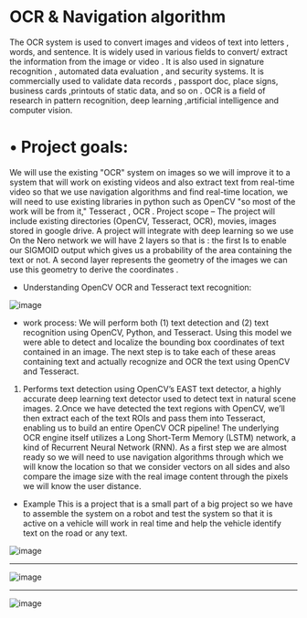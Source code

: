 # OCR & Navigation algorithm
The OCR system is used to convert images and videos of text  into letters , words, and sentence. It is widely used in various fields to convert/ extract the information from the image or video  . It is also used  in signature recognition , automated data evaluation , and security  systems. It is commercially used to  validate data  records , passport doc, place signs, business cards ,printouts of static data, and so on . OCR is a field of research in pattern recognition, deep learning ,artificial intelligence and computer vision.  
# •	Project goals:

We will use the existing "OCR" system on images so we will improve it to a system that will work on existing videos and also extract text from real-time video so that we use navigation algorithms and find real-time location, we will need to use existing libraries in python such as OpenCV "so most of the work will be from it," Tesseract , OCR .
Project scope – The project will include existing directories (OpenCV, Tesseract, OCR), movies, images stored in google drive.
A project will integrate with deep learning so we use
On the Nero network we will have 2 layers so that is :
the first Is to enable our SIGMOID output which gives us a probability of the area containing the text or not.
A second layer represents the geometry of the images we can use this geometry to derive the coordinates .

* Understanding OpenCV OCR and Tesseract text recognition:

![image](https://user-images.githubusercontent.com/33619392/73290514-3a631e00-4207-11ea-9b04-8918a0597f78.png)
* work process:
We will perform both (1) text detection and (2) text recognition using OpenCV, Python, and Tesseract.
Using this model we were able to detect and localize the bounding box coordinates of text contained in an image.
The next step is to take each of these areas containing text and actually recognize and OCR the text using OpenCV and Tesseract.
1. Performs text detection using OpenCV’s    EAST text detector, a highly accurate deep        learning text detector used to detect text in natural scene images.
2.Once we have detected the text regions with OpenCV, we’ll then extract each of the text ROIs and pass them into Tesseract, enabling us to build an entire OpenCV OCR pipeline!
The underlying OCR engine itself utilizes a Long Short-Term Memory (LSTM) network, a kind of Recurrent Neural Network (RNN).
As a first step we are almost ready so we will need to use navigation algorithms through which we will know the location so that we consider vectors on all sides and also compare the image size with the real image content through the pixels we will know the user distance.
* Example
This is a project that is a small part of a big project so we have to assemble the system on a robot and test the system so that it is active on a vehicle will work in real time and help the vehicle identify text on the road or any text.   

![image](https://user-images.githubusercontent.com/33619392/73290617-70080700-4207-11ea-91be-4bb33424a46e.png)
**************************************************************************************************************

![image](https://user-images.githubusercontent.com/33619392/73290681-8615c780-4207-11ea-845d-471c7656b623.png)

**************************************************************************************************************

![image](https://user-images.githubusercontent.com/40535130/95772521-8b4b7180-0cc5-11eb-931c-70c6ec2d16ed.png)
